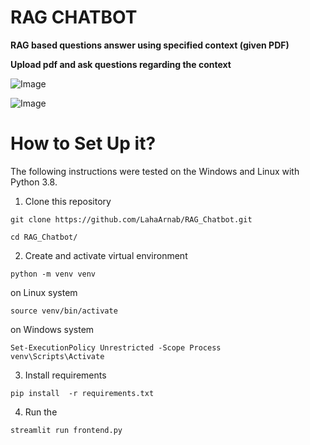 # RAG CHATBOT 
**RAG based questions answer using specified context (given PDF)**

**Upload pdf and ask questions regarding the context**


![Image](https://github.com/user-attachments/assets/4bfeb3b1-16b7-4ab6-8ee9-0d5eacfac3d7)


![Image](https://github.com/user-attachments/assets/c37223ee-9309-4e48-b1f9-4a6b69f826e9)




# How to Set Up it?

The following instructions were tested on the Windows and Linux with Python 3.8.

1. Clone this repository

```
git clone https://github.com/LahaArnab/RAG_Chatbot.git
```
```
cd RAG_Chatbot/
```

2. Create and activate virtual environment 

```
python -m venv venv
```
on Linux system
```
source venv/bin/activate
```
on Windows system
```
Set-ExecutionPolicy Unrestricted -Scope Process
venv\Scripts\Activate      
```
3. Install requirements

```
pip install  -r requirements.txt
```

4. Run the 
```
streamlit run frontend.py    

```


